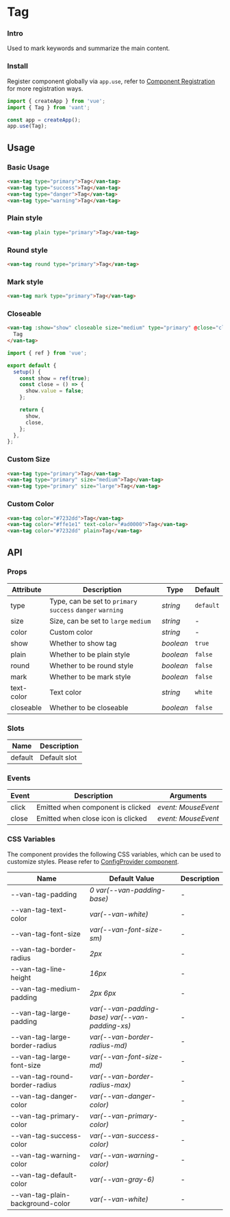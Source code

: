 # Tag

### Intro

Used to mark keywords and summarize the main content.

### Install

Register component globally via `app.use`, refer to [Component Registration](#/en-US/advanced-usage#zu-jian-zhu-ce) for more registration ways.

```js
import { createApp } from 'vue';
import { Tag } from 'vant';

const app = createApp();
app.use(Tag);
```

## Usage

### Basic Usage

```html
<van-tag type="primary">Tag</van-tag>
<van-tag type="success">Tag</van-tag>
<van-tag type="danger">Tag</van-tag>
<van-tag type="warning">Tag</van-tag>
```

### Plain style

```html
<van-tag plain type="primary">Tag</van-tag>
```

### Round style

```html
<van-tag round type="primary">Tag</van-tag>
```

### Mark style

```html
<van-tag mark type="primary">Tag</van-tag>
```

### Closeable

```html
<van-tag :show="show" closeable size="medium" type="primary" @close="close">
  Tag
</van-tag>
```

```js
import { ref } from 'vue';

export default {
  setup() {
    const show = ref(true);
    const close = () => {
      show.value = false;
    };

    return {
      show,
      close,
    };
  },
};
```

### Custom Size

```html
<van-tag type="primary">Tag</van-tag>
<van-tag type="primary" size="medium">Tag</van-tag>
<van-tag type="primary" size="large">Tag</van-tag>
```

### Custom Color

```html
<van-tag color="#7232dd">Tag</van-tag>
<van-tag color="#ffe1e1" text-color="#ad0000">Tag</van-tag>
<van-tag color="#7232dd" plain>Tag</van-tag>
```

## API

### Props

| Attribute | Description | Type | Default |
| --- | --- | --- | --- |
| type | Type, can be set to `primary` `success` `danger` `warning` | _string_ | `default` |
| size | Size, can be set to `large` `medium` | _string_ | - |
| color | Custom color | _string_ | - |
| show | Whether to show tag | _boolean_ | `true` |
| plain | Whether to be plain style | _boolean_ | `false` |
| round | Whether to be round style | _boolean_ | `false` |
| mark | Whether to be mark style | _boolean_ | `false` |
| text-color | Text color | _string_ | `white` |
| closeable | Whether to be closeable | _boolean_ | `false` |

### Slots

| Name    | Description  |
| ------- | ------------ |
| default | Default slot |

### Events

| Event | Description                        | Arguments           |
| ----- | ---------------------------------- | ------------------- |
| click | Emitted when component is clicked  | _event: MouseEvent_ |
| close | Emitted when close icon is clicked | _event: MouseEvent_ |

### CSS Variables

The component provides the following CSS variables, which can be used to customize styles. Please refer to [ConfigProvider component](#/en-US/config-provider).

| Name | Default Value | Description |
| --- | --- | --- |
| --van-tag-padding | _0 var(--van-padding-base)_ | - |
| --van-tag-text-color | _var(--van-white)_ | - |
| --van-tag-font-size | _var(--van-font-size-sm)_ | - |
| --van-tag-border-radius | _2px_ | - |
| --van-tag-line-height | _16px_ | - |
| --van-tag-medium-padding | _2px 6px_ | - |
| --van-tag-large-padding | _var(--van-padding-base) var(--van-padding-xs)_ | - |
| --van-tag-large-border-radius | _var(--van-border-radius-md)_ | - |
| --van-tag-large-font-size | _var(--van-font-size-md)_ | - |
| --van-tag-round-border-radius | _var(--van-border-radius-max)_ | - |
| --van-tag-danger-color | _var(--van-danger-color)_ | - |
| --van-tag-primary-color | _var(--van-primary-color)_ | - |
| --van-tag-success-color | _var(--van-success-color)_ | - |
| --van-tag-warning-color | _var(--van-warning-color)_ | - |
| --van-tag-default-color | _var(--van-gray-6)_ | - |
| --van-tag-plain-background-color | _var(--van-white)_ | - |
